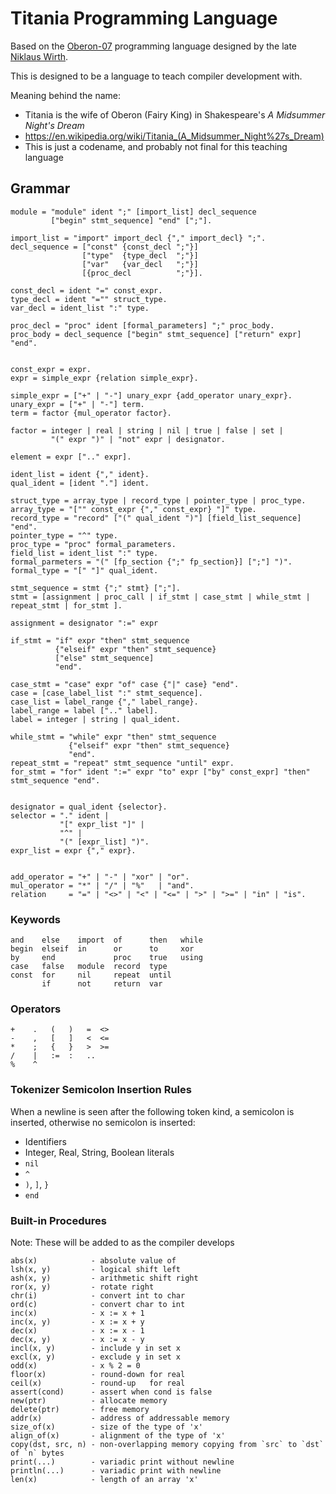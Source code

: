 # Titania Programming Language

Based on the [Oberon-07](https://people.inf.ethz.ch/wirth/Oberon/Oberon07.Report.pdf) programming language designed by the late [Niklaus Wirth](https://en.wikipedia.org/wiki/Niklaus_Wirth).

This is designed to be a language to teach compiler development with.

Meaning behind the name:
 * Titania is the wife of Oberon (Fairy King) in Shakespeare's _A Midsummer Night's Dream_
 * <https://en.wikipedia.org/wiki/Titania_(A_Midsummer_Night%27s_Dream)>
 * This is just a codename, and probably not final for this teaching language

## Grammar


```
module = "module" ident ";" [import_list] decl_sequence
         ["begin" stmt_sequence] "end" [";"].

import_list = "import" import_decl {"," import_decl} ";".
decl_sequence = ["const" {const_decl ";"}]
                ["type"  {type_decl  ";"}]
                ["var"   {var_decl   ";"}]
                [{proc_decl          ";"}].

const_decl = ident "=" const_expr.
type_decl = ident "="" struct_type.
var_decl = ident_list ":" type.

proc_decl = "proc" ident [formal_parameters] ";" proc_body.
proc_body = decl_sequence ["begin" stmt_sequence] ["return" expr] "end".


const_expr = expr.
expr = simple_expr {relation simple_expr}.

simple_expr = ["+" | "-"] unary_expr {add_operator unary_expr}.
unary_expr = ["+" | "-"] term.
term = factor {mul_operator factor}.

factor = integer | real | string | nil | true | false | set |
         "(" expr ")" | "not" expr | designator.

element = expr [".." expr].

ident_list = ident {"," ident}.
qual_ident = [ident "."] ident.

struct_type = array_type | record_type | pointer_type | proc_type.
array_type = "["" const_expr {"," const_expr} "]" type.
record_type = "record" ["(" qual_ident ")"] [field_list_sequence] "end".
pointer_type = "^" type.
proc_type = "proc" formal_parameters.
field_list = ident_list ":" type.
formal_parmeters = "(" [fp_section {";" fp_section}] [";"] ")".
formal_type = "[" "]" qual_ident.

stmt_sequence = stmt {";" stmt} [";"].
stmt = [assignment | proc_call | if_stmt | case_stmt | while_stmt | repeat_stmt | for_stmt ].

assignment = designator ":=" expr

if_stmt = "if" expr "then" stmt_sequence
          {"elseif" expr "then" stmt_sequence}
          ["else" stmt_sequence]
          "end".

case_stmt = "case" expr "of" case {"|" case} "end".
case = [case_label_list ":" stmt_sequence].
case_list = label_range {"," label_range}.
label_range = label [".." label].
label = integer | string | qual_ident.

while_stmt = "while" expr "then" stmt_sequence
             {"elseif" expr "then" stmt_sequence}
             "end".
repeat_stmt = "repeat" stmt_sequence "until" expr.
for_stmt = "for" ident ":=" expr "to" expr ["by" const_expr] "then" stmt_sequence "end".


designator = qual_ident {selector}.
selector = "." ident |
           "[" expr_list "]" |
           "^" |
           "(" [expr_list] ")".
expr_list = expr {"," expr}.


add_operator = "+" | "-" | "xor" | "or".
mul_operator = "*" | "/" | "%"   | "and".
relation     = "=" | "<>" | "<" | "<=" | ">" | ">=" | "in" | "is".
```

### Keywords
```
and    else    import  of      then   while
begin  elseif  in      or      to     xor
by     end             proc    true   using
case   false   module  record  type
const  for     nil     repeat  until
       if      not     return  var
```


### Operators

```
+    .   (   )   =  <>
-    ,   [   ]   <  <=
*    ;   {   }   >  >=
/    |   :=  :   ..
%    ^
```

### Tokenizer Semicolon Insertion Rules

When a newline is seen after the following token kind, a semicolon is inserted, otherwise no semicolon is inserted:

* Identifiers
* Integer, Real, String, Boolean literals
* `nil`
* `^`
* `)`, `]`, `}`
* `end`


### Built-in Procedures

Note: These will be added to as the compiler develops

```
abs(x)            - absolute value of
lsh(x, y)         - logical shift left
ash(x, y)         - arithmetic shift right
ror(x, y)         - rotate right
chr(i)            - convert int to char
ord(c)            - convert char to int
inc(x)            - x := x + 1
inc(x, y)         - x := x + y
dec(x)            - x := x - 1
dec(x, y)         - x := x - y
incl(x, y)        - include y in set x
excl(x, y)        - exclude y in set x
odd(x)            - x % 2 = 0
floor(x)          - round-down for real
ceil(x)           - round-up   for real
assert(cond)      - assert when cond is false
new(ptr)          - allocate memory
delete(ptr)       - free memory
addr(x)           - address of addressable memory
size_of(x)        - size of the type of 'x'
align_of(x)       - alignment of the type of 'x'
copy(dst, src, n) - non-overlapping memory copying from `src` to `dst` of `n` bytes
print(...)        - variadic print without newline
println(...)      - variadic print with newline
len(x)            - length of an array 'x'
```
